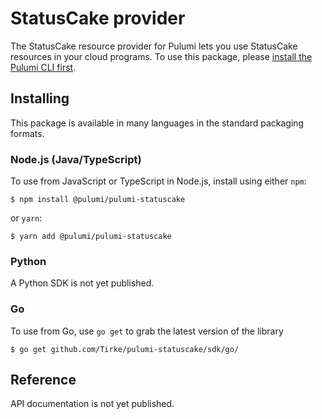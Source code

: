 # StatusCake provider

The StatusCake resource provider for Pulumi lets you use StatusCake resources in your cloud
programs. To use this package, please [install the Pulumi CLI first](https://pulumi.io/).

## Installing

This package is available in many languages in the standard packaging formats.

### Node.js (Java/TypeScript)

To use from JavaScript or TypeScript in Node.js, install using either `npm`:

    $ npm install @pulumi/pulumi-statuscake

or `yarn`:

    $ yarn add @pulumi/pulumi-statuscake

### Python

A Python SDK is not yet published.

### Go

To use from Go, use `go get` to grab the latest version of the library

    $ go get github.com/Tirke/pulumi-statuscake/sdk/go/

## Reference

API documentation is not yet published.
